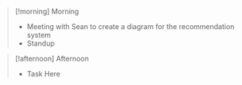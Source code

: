 
> [!morning] Morning
> - Meeting with Sean to create a diagram for the recommendation system
> - Standup


> [!afternoon] Afternoon
> - Task Here
